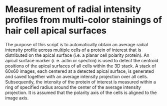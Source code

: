 # Measurement of radial intensity profiles from multi-color stainings of hair cell apical surfaces

The purpose of this script is to automatically obtain an average radial intensity profile across multiple cells of a protein of interest that is distributed on the apical surface (i.e. a planar cell polarity protein).
An apical surface marker (i. e. actin or spectrin) is used to detect the centroid positions of the apical surfaces of all cells within the 3D stack.
A stack of 60x60 images, each centered at a detected apical surface, is generated and saved together with an average intensity projection over all cells.
Subsequently, the intensity of the protein of interest is measured within a ring of specified radius around the center of the average intensity projection.
It is assumed that the polarity axis of the cells is aligned to the image axis.  
